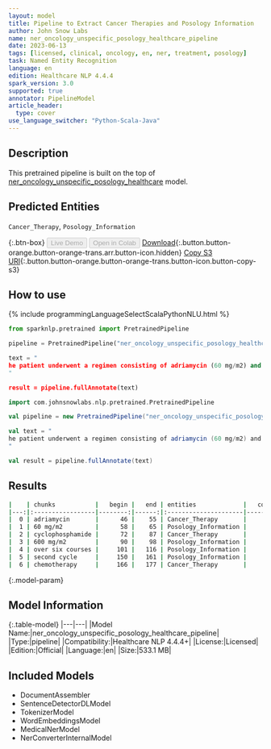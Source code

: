 ```yaml
---
layout: model
title: Pipeline to Extract Cancer Therapies and Posology Information
author: John Snow Labs
name: ner_oncology_unspecific_posology_healthcare_pipeline
date: 2023-06-13
tags: [licensed, clinical, oncology, en, ner, treatment, posology]
task: Named Entity Recognition
language: en
edition: Healthcare NLP 4.4.4
spark_version: 3.0
supported: true
annotator: PipelineModel
article_header:
  type: cover
use_language_switcher: "Python-Scala-Java"
---
```


## Description

This pretrained pipeline is built on the top of [ner_oncology_unspecific_posology_healthcare](https://nlp.johnsnowlabs.com/2023/01/11/ner_oncology_unspecific_posology_healthcare_en.html) model.

## Predicted Entities

`Cancer_Therapy`, `Posology_Information`



{:.btn-box}
<button class="button button-orange" disabled>Live Demo</button>
<button class="button button-orange" disabled>Open in Colab</button>
[Download](https://s3.amazonaws.com/auxdata.johnsnowlabs.com/clinical/models/ner_oncology_unspecific_posology_healthcare_pipeline_en_4.4.4_3.0_1686654282322.zip){:.button.button-orange.button-orange-trans.arr.button-icon.hidden}
[Copy S3 URI](s3://auxdata.johnsnowlabs.com/clinical/models/ner_oncology_unspecific_posology_healthcare_pipeline_en_4.4.4_3.0_1686654282322.zip){:.button.button-orange.button-orange-trans.button-icon.button-copy-s3}

## How to use

<div class="tabs-box" markdown="1">
{% include programmingLanguageSelectScalaPythonNLU.html %}

```python
from sparknlp.pretrained import PretrainedPipeline

pipeline = PretrainedPipeline("ner_oncology_unspecific_posology_healthcare_pipeline", "en", "clinical/models")

text = "
he patient underwent a regimen consisting of adriamycin (60 mg/m2) and cyclophosphamide (600 mg/m2) over six courses. She is currently receiving his second cycle of chemotherapy and is in good overall condition.
"

result = pipeline.fullAnnotate(text)
```
```scala
import com.johnsnowlabs.nlp.pretrained.PretrainedPipeline

val pipeline = new PretrainedPipeline("ner_oncology_unspecific_posology_healthcare_pipeline", "en", "clinical/models")

val text = "
he patient underwent a regimen consisting of adriamycin (60 mg/m2) and cyclophosphamide (600 mg/m2) over six courses. She is currently receiving his second cycle of chemotherapy and is in good overall condition.
"

val result = pipeline.fullAnnotate(text)
```
</div>



## Results

```bash
|    | chunks           |   begin |   end | entities             |   confidence |
|---:|:-----------------|--------:|------:|:---------------------|-------------:|
|  0 | adriamycin       |      46 |    55 | Cancer_Therapy       |     0.9999   |
|  1 | 60 mg/m2         |      58 |    65 | Posology_Information |     0.807    |
|  2 | cyclophosphamide |      72 |    87 | Cancer_Therapy       |     0.9998   |
|  3 | 600 mg/m2        |      90 |    98 | Posology_Information |     0.9566   |
|  4 | over six courses |     101 |   116 | Posology_Information |     0.689833 |
|  5 | second cycle     |     150 |   161 | Posology_Information |     0.9906   |
|  6 | chemotherapy     |     166 |   177 | Cancer_Therapy       |     0.9997   |
```

{:.model-param}
## Model Information

{:.table-model}
|---|---|
|Model Name:|ner_oncology_unspecific_posology_healthcare_pipeline|
|Type:|pipeline|
|Compatibility:|Healthcare NLP 4.4.4+|
|License:|Licensed|
|Edition:|Official|
|Language:|en|
|Size:|533.1 MB|

## Included Models

- DocumentAssembler
- SentenceDetectorDLModel
- TokenizerModel
- WordEmbeddingsModel
- MedicalNerModel
- NerConverterInternalModel